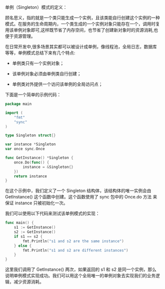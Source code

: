 单例（Singleton）模式的定义：

顾名思义，指的就是一个类只能生成一个实例，且该类能自行创建这个实例的一种模式。在服务的生命周期内，一个类生成的一个实例对象只能存在一个，调用时复用该单例对象即可,这样既节省了内存空间，也节省了创建新对象时的资源消耗,也便于资源管理。

在日常开发中,很多场景其实都可以被设计成单例，像线程池，全局日志，数据库等等，单例模式总结下来有几个特点:

- 单例类只有一个实例对象；

- 该单例对象必须由单例类自行创建；

- 单例类对外提供一个访问该单例的全局访问点；

下面是一个简单的示例代码：

```go
package main

import (
	"fmt"
	"sync"
)

type Singleton struct{}

var instance *Singleton
var once sync.Once

func GetInstance() *Singleton {
	once.Do(func() {
		instance = &Singleton{}
	})
	return instance
}
```

在这个示例中，我们定义了一个 Singleton 结构体，该结构体的唯一实例会由 GetInstance() 这个函数中创建。这个函数使用了 sync 包中的 Once.do 方法 来保证 instance 只被初始化一次。

我们可以使用以下代码来测试该单例模式的实现：

```go
func main() {
	s1 := GetInstance()
	s2 := GetInstance()
	if s1 == s2 {
		fmt.Println("s1 and s2 are the same instance")
	} else {
		fmt.Println("s1 and s2 are different instances")
	}
}
```

这里我们调用了 GetInstance() 两次，如果返回的 s1 和 s2 是同一个实例，那么说明单例模式实现成功。我们可以用这个全局唯一的单例对象去实现我们的业务逻辑，减少资源消耗。